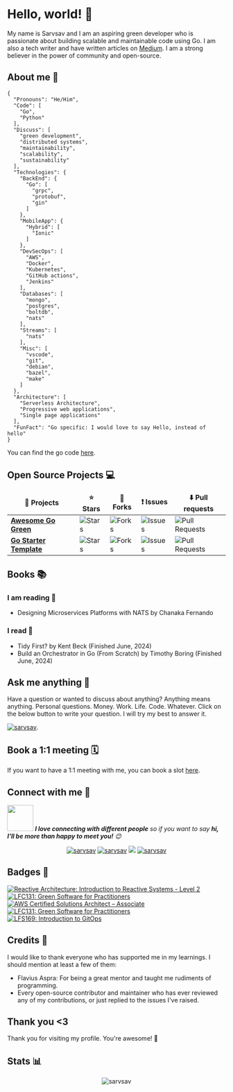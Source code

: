 # Hello, world! 👋

My name is Sarvsav and I am an aspiring green developer who is passionate about building scalable and maintainable code using Go. I am also a tech writer and have written articles on [Medium](https://sarvsav.medium.com). I am a strong believer in the power of community and open-source.

## About me 👤

```shell
{
  "Pronouns": "He/Him",
  "Code": [
    "Go",
    "Python"
  ],
  "Discuss": [
    "green development",
    "distributed systems",
    "maintainability",
    "scalability",
    "sustainability"
  ],
  "Technologies": {
    "BackEnd": {
      "Go": [
        "grpc",
        "protobuf",
        "gin"
      ]
    },
    "MobileApp": {
      "Hybrid": [
        "Ionic"
      ]
    },
    "DevSecOps": [
      "AWS",
      "Docker",
      "Kubernetes",
      "GitHub actions",
      "Jenkins"
    ],
    "Databases": [
      "mongo",
      "postgres",
      "boltdb",
      "nats"
    ],
    "Streams": [
      "nats"
    ],
    "Misc": [
      "vscode",
      "git",
      "debian",
      "bazel",
      "make"
    ]
  },
  "Architecture": [
    "Serverless Architecture",
    "Progressive web applications",
    "Single page applications"
  ],
  "FunFact": "Go specific: I would love to say Hello, instead of hello"
}
```

You can find the go code [here](https://go.dev/play/p/3V2PlGgAWLY).

## Open Source Projects 💻

<table>
  <thead align="center">
    <tr border: none;>
      <td><b>📁 Projects</b></td>
      <td><b>⭐ Stars</b></td>
      <td><b>🍴 Forks</b></td>
      <td><b>❗ Issues</b></td>
      <td><b>⬇️ Pull requests</b></td>
    </tr>
  </thead>
  <tbody>
	  <tr>
      <td><a href="https://github.com/sarvsav/awesome-go-green"><b>Awesome Go Green</b></a></td>
      <td><img alt="Stars" src="https://img.shields.io/github/stars/sarvsav/awesome-go-green?style=flat-square&labelColor=343b41"/></td>
      <td><img alt="Forks" src="https://img.shields.io/github/forks/sarvsav/awesome-go-green?style=flat-square&labelColor=343b41"/></td>
      <td><img alt="Issues" src="https://img.shields.io/github/issues/sarvsav/awesome-go-green?style=flat-square&labelColor=343b41"/></td>
      <td><img alt="Pull Requests" src="https://img.shields.io/github/issues-pr/sarvsav/awesome-go-green?style=flat-square&labelColor=343b41"/></td>
    </tr>
    <tr>
      <td><a href="https://github.com/sarvsav/go-starter-template"><b>Go Starter Template</b></a></td>
      <td><img alt="Stars" src="https://img.shields.io/github/stars/sarvsav/go-starter-template?style=flat-square&labelColor=343b41"/></td>
      <td><img alt="Forks" src="https://img.shields.io/github/forks/sarvsav/go-starter-template?style=flat-square&labelColor=343b41"/></td>
      <td><img alt="Issues" src="https://img.shields.io/github/issues/sarvsav/go-starter-template?style=flat-square&labelColor=343b41"/></td>
      <td><img alt="Pull Requests" src="https://img.shields.io/github/issues-pr/sarvsav/go-starter-template?style=flat-square&labelColor=343b41"/></td>
    </tr>
  </tbody>
</table>

## Books 📚

### I am reading 📖

- Designing Microservices Platforms with NATS by Chanaka Fernando

### I read 📕

- Tidy First? by Kent Beck (Finished June, 2024)
- Build an Orchestrator in Go (From Scratch) by Timothy Boring (Finished June, 2024)

## Ask me anything 🤔

Have a question or wanted to discuss about anything? Anything means anything. Personal questions. Money. Work. Life. Code. Whatever. Click on the below button to write your question. I will try my best to answer it.

<a href="https://github.com/sarvsav/ama/issues/new/choose" target="blank"><img src="https://badgen.net/badge/ama/ask-me-anything/green/?icon=github" alt="sarvsav"/></a>.

## Book a 1:1 meeting 🗓️

If you want to have a 1:1 meeting with me, you can book a slot [here](https://calendly.com/sarvsav/30min).


## Connect with me 🤝

<img src="https://media.giphy.com/media/LnQjpWaON8nhr21vNW/giphy.gif" width="60"> <em><b>I love connecting with different people</b> so if you want to say <b>hi, I'll be more than happy to meet you!</b> 😊</em>

<p align="center">
  <a href="https://www.linkedin.com/in/sarvsav/" target="blank"><img src="https://img.shields.io/badge/LinkedIn-0077B5?style=for-the-badge&logo=linkedin&logoColor=white" alt="sarvsav"/></a>
  <a href="https://sarvsav.medium.com" target="blank"><img src="https://img.shields.io/badge/Medium-12100E?style=for-the-badge&logo=medium&logoColor=white" alt="sarvsav" /></a>
  <a href="https://twitter.com/sarvsav" target="blank"><img src="https://img.shields.io/badge/Twitter-1DA1F2?style=for-the-badge&logo=twitter&logoColor=white" /></a>
  <a href="https://dev.to/sarvsav" target="blank"><img src="https://img.shields.io/badge/dev.to-0A0A0A?style=for-the-badge&logo=dev.to&logoColor=white" alt="sarvsav" /></a>
</p>

## Badges 🏅

<!--START_SECTION:badges-->
[![Reactive Architecture: Introduction to Reactive Systems - Level 2](https://images.credly.com/size/110x110/images/d39897e7-e1c7-4f4b-9621-4e492a9e2c62/LRA-IntroToReactive-badge.png)](http://www.credly.com/badges/cf12700a-4d5f-4646-a94d-dc2f05055c52 "Reactive Architecture: Introduction to Reactive Systems - Level 2")
[![LFC131: Green Software for Practitioners](https://images.credly.com/size/110x110/images/f28a92f1-2837-4770-add0-70008be15e89/image.png)](http://www.credly.com/badges/a36b440f-be85-470f-8108-2969d466af92 "LFC131: Green Software for Practitioners")
[![AWS Certified Solutions Architect – Associate](https://images.credly.com/size/110x110/images/0e284c3f-5164-4b21-8660-0d84737941bc/image.png)](http://www.credly.com/badges/a9d2af9a-d566-42c9-afb7-25dfc7aa0ba8 "AWS Certified Solutions Architect – Associate")
[![LFC131: Green Software for Practitioners](https://images.credly.com/size/110x110/images/f28a92f1-2837-4770-add0-70008be15e89/image.png)](http://www.credly.com/badges/c2da6b0a-b0ab-4456-9788-751cc8f94e51 "LFC131: Green Software for Practitioners")
[![LFS169: Introduction to GitOps](https://images.credly.com/size/110x110/images/9b634d55-5b04-4b54-bf99-1265600f235a/image.png)](http://www.credly.com/badges/04bf73f9-0084-4e68-962e-9494091d511d "LFS169: Introduction to GitOps")
<!--END_SECTION:badges-->

## Credits 🙌

I would like to thank everyone who has supported me in my learnings. I should mention at least a few of them:

- Flavius Aspra: For being a great mentor and taught me rudiments of programming.
- Every open-source contributor and maintainer who has ever reviewed any of my contributions, or just replied to the issues I've raised.

## Thank you <3

Thank you for visiting my profile. You're awesome! 🚀

## Stats 📊

<p align="center"> 
  <img src="https://github-readme-stats.vercel.app/api?username=sarvsav&show_icons=true&theme=discord_old_blurple" alt="sarvsav" />
</p>